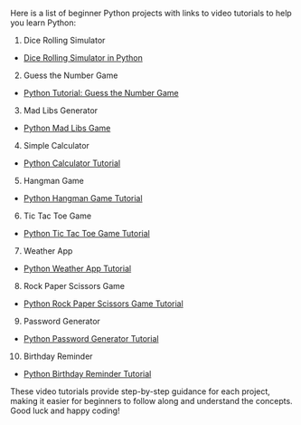 Here is a list of beginner Python projects with links to video tutorials to help you learn Python:

1. Dice Rolling Simulator
- [Dice Rolling Simulator in Python](https://www.youtube.com/watch?v=K5F-aGDIYaM)

2. Guess the Number Game
- [Python Tutorial: Guess the Number Game](https://www.youtube.com/watch?v=1ZYW1_kDS_I)

3. Mad Libs Generator
- [Python Mad Libs Game](https://www.youtube.com/watch?v=x5U5OgB_GbA)

4. Simple Calculator
- [Python Calculator Tutorial](https://www.youtube.com/watch?v=3cJ_U_CyCjE)

5. Hangman Game
- [Python Hangman Game Tutorial](https://www.youtube.com/watch?v=m4nEnsavl6w)

6. Tic Tac Toe Game
- [Python Tic Tac Toe Game Tutorial](https://www.youtube.com/watch?v=BHh654_7Cmw)

7. Weather App
- [Python Weather App Tutorial](https://www.youtube.com/watch?v=7I2s81TsCnc)

8. Rock Paper Scissors Game
- [Python Rock Paper Scissors Game Tutorial](https://www.youtube.com/watch?v=5wfxgHKX7qY)

9. Password Generator
- [Python Password Generator Tutorial](https://www.youtube.com/watch?v=K8L6KVGG-7o)

10. Birthday Reminder
- [Python Birthday Reminder Tutorial](https://www.youtube.com/watch?v=1xFBoKdZbbQ)

These video tutorials provide step-by-step guidance for each project, making it easier for beginners to follow along and understand the concepts. Good luck and happy coding!